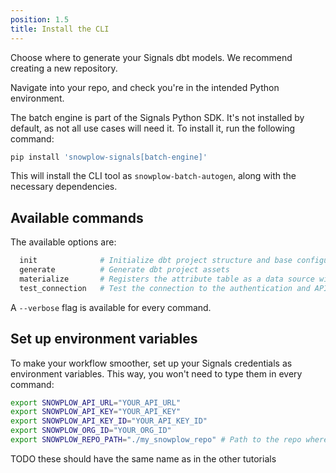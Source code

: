 ```yaml
---
position: 1.5
title: Install the CLI
---
```


Choose where to generate your Signals dbt models. We recommend creating a new repository.

Navigate into your repo, and check you're in the intended Python environment.

The batch engine is part of the Signals Python SDK. It's not installed by default, as not all use cases will need it. To install it, run the following command:

```bash
pip install 'snowplow-signals[batch-engine]'
```

This will install the CLI tool as `snowplow-batch-autogen`, along with the necessary dependencies.

## Available commands

The available options are:

```bash
  init              # Initialize dbt project structure and base configuration
  generate          # Generate dbt project assets
  materialize       # Registers the attribute table as a data source with Signals
  test_connection   # Test the connection to the authentication and API services
```

A `--verbose` flag is available for every command.

## Set up environment variables

To make your workflow smoother, set up your Signals credentials as environment variables. This way, you won't need to type them in every command:

```bash
export SNOWPLOW_API_URL="YOUR_API_URL"
export SNOWPLOW_API_KEY="YOUR_API_KEY"
export SNOWPLOW_API_KEY_ID="YOUR_API_KEY_ID"
export SNOWPLOW_ORG_ID="YOUR_ORG_ID"
export SNOWPLOW_REPO_PATH="./my_snowplow_repo" # Path to the repo where you want to generate projects
```
TODO these should have the same name as in the other tutorials
